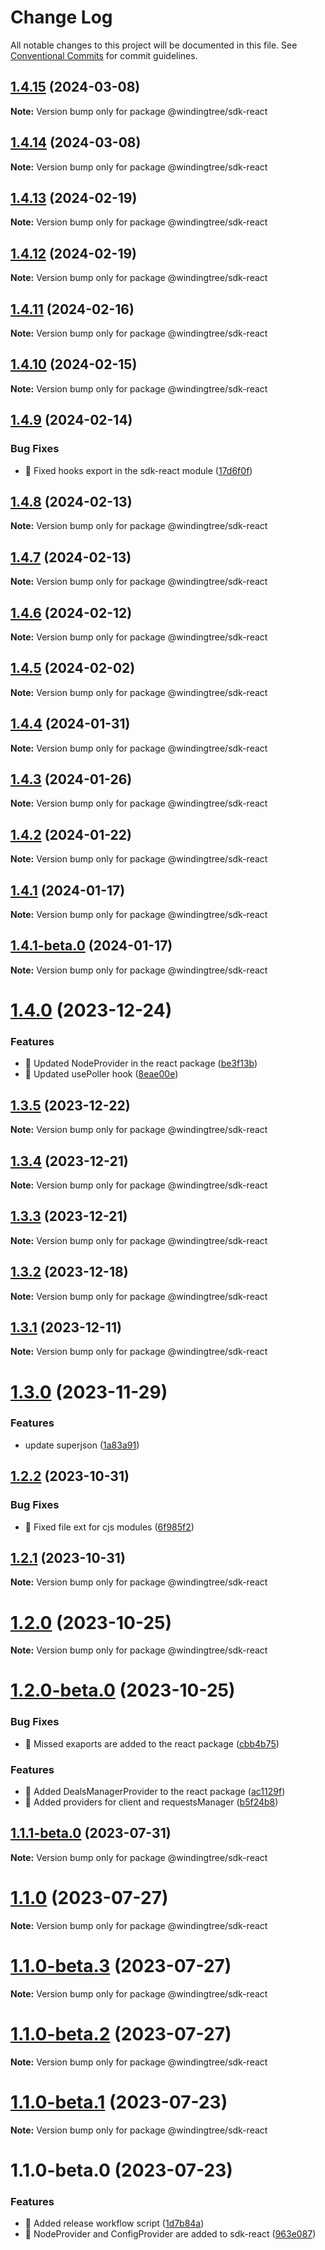# Change Log

All notable changes to this project will be documented in this file.
See [Conventional Commits](https://conventionalcommits.org) for commit guidelines.

## [1.4.15](https://github.com/windingtree/sdk/compare/@windingtree/sdk-react@1.4.14...@windingtree/sdk-react@1.4.15) (2024-03-08)

**Note:** Version bump only for package @windingtree/sdk-react

## [1.4.14](https://github.com/windingtree/sdk/compare/@windingtree/sdk-react@1.4.13...@windingtree/sdk-react@1.4.14) (2024-03-08)

**Note:** Version bump only for package @windingtree/sdk-react

## [1.4.13](https://github.com/windingtree/sdk/compare/@windingtree/sdk-react@1.4.12...@windingtree/sdk-react@1.4.13) (2024-02-19)

**Note:** Version bump only for package @windingtree/sdk-react

## [1.4.12](https://github.com/windingtree/sdk/compare/@windingtree/sdk-react@1.4.11...@windingtree/sdk-react@1.4.12) (2024-02-19)

**Note:** Version bump only for package @windingtree/sdk-react

## [1.4.11](https://github.com/windingtree/sdk/compare/@windingtree/sdk-react@1.4.10...@windingtree/sdk-react@1.4.11) (2024-02-16)

**Note:** Version bump only for package @windingtree/sdk-react

## [1.4.10](https://github.com/windingtree/sdk/compare/@windingtree/sdk-react@1.4.9...@windingtree/sdk-react@1.4.10) (2024-02-15)

**Note:** Version bump only for package @windingtree/sdk-react

## [1.4.9](https://github.com/windingtree/sdk/compare/@windingtree/sdk-react@1.4.8...@windingtree/sdk-react@1.4.9) (2024-02-14)

### Bug Fixes

- 🐛 Fixed hooks export in the sdk-react module ([17d6f0f](https://github.com/windingtree/sdk/commit/17d6f0fad2dc8be2e0fc353df487224c5f1920ec))

## [1.4.8](https://github.com/windingtree/sdk/compare/@windingtree/sdk-react@1.4.7...@windingtree/sdk-react@1.4.8) (2024-02-13)

**Note:** Version bump only for package @windingtree/sdk-react

## [1.4.7](https://github.com/windingtree/sdk/compare/@windingtree/sdk-react@1.4.6...@windingtree/sdk-react@1.4.7) (2024-02-13)

**Note:** Version bump only for package @windingtree/sdk-react

## [1.4.6](https://github.com/windingtree/sdk/compare/@windingtree/sdk-react@1.4.5...@windingtree/sdk-react@1.4.6) (2024-02-12)

**Note:** Version bump only for package @windingtree/sdk-react

## [1.4.5](https://github.com/windingtree/sdk/compare/@windingtree/sdk-react@1.4.4...@windingtree/sdk-react@1.4.5) (2024-02-02)

**Note:** Version bump only for package @windingtree/sdk-react

## [1.4.4](https://github.com/windingtree/sdk/compare/@windingtree/sdk-react@1.4.3...@windingtree/sdk-react@1.4.4) (2024-01-31)

**Note:** Version bump only for package @windingtree/sdk-react

## [1.4.3](https://github.com/windingtree/sdk/compare/@windingtree/sdk-react@1.4.2...@windingtree/sdk-react@1.4.3) (2024-01-26)

**Note:** Version bump only for package @windingtree/sdk-react

## [1.4.2](https://github.com/windingtree/sdk/compare/@windingtree/sdk-react@1.4.1...@windingtree/sdk-react@1.4.2) (2024-01-22)

**Note:** Version bump only for package @windingtree/sdk-react

## [1.4.1](https://github.com/windingtree/sdk/compare/@windingtree/sdk-react@1.4.1-beta.0...@windingtree/sdk-react@1.4.1) (2024-01-17)

**Note:** Version bump only for package @windingtree/sdk-react

## [1.4.1-beta.0](https://github.com/windingtree/sdk/compare/@windingtree/sdk-react@1.4.0...@windingtree/sdk-react@1.4.1-beta.0) (2024-01-17)

**Note:** Version bump only for package @windingtree/sdk-react

# [1.4.0](https://github.com/windingtree/sdk/compare/@windingtree/sdk-react@1.3.5...@windingtree/sdk-react@1.4.0) (2023-12-24)

### Features

- 🎸 Updated NodeProvider in the react package ([be3f13b](https://github.com/windingtree/sdk/commit/be3f13b34a7323de9f0f9b5d08191e8221feeba2))
- 🎸 Updated usePoller hook ([8eae00e](https://github.com/windingtree/sdk/commit/8eae00eedc90e0862bc5c7a8bf980be815a5a26a))

## [1.3.5](https://github.com/windingtree/sdk/compare/@windingtree/sdk-react@1.3.4...@windingtree/sdk-react@1.3.5) (2023-12-22)

**Note:** Version bump only for package @windingtree/sdk-react

## [1.3.4](https://github.com/windingtree/sdk/compare/@windingtree/sdk-react@1.3.3...@windingtree/sdk-react@1.3.4) (2023-12-21)

**Note:** Version bump only for package @windingtree/sdk-react

## [1.3.3](https://github.com/windingtree/sdk/compare/@windingtree/sdk-react@1.3.2...@windingtree/sdk-react@1.3.3) (2023-12-21)

**Note:** Version bump only for package @windingtree/sdk-react

## [1.3.2](https://github.com/windingtree/sdk/compare/@windingtree/sdk-react@1.3.1...@windingtree/sdk-react@1.3.2) (2023-12-18)

**Note:** Version bump only for package @windingtree/sdk-react

## [1.3.1](https://github.com/windingtree/sdk/compare/@windingtree/sdk-react@1.3.0...@windingtree/sdk-react@1.3.1) (2023-12-11)

**Note:** Version bump only for package @windingtree/sdk-react

# [1.3.0](https://github.com/windingtree/sdk/compare/@windingtree/sdk-react@1.2.2...@windingtree/sdk-react@1.3.0) (2023-11-29)

### Features

- update superjson ([1a83a91](https://github.com/windingtree/sdk/commit/1a83a91e8467c6cddbb15c67d08cbe30fb6d9633))

## [1.2.2](https://github.com/windingtree/sdk/compare/@windingtree/sdk-react@1.2.1...@windingtree/sdk-react@1.2.2) (2023-10-31)

### Bug Fixes

- 🐛 Fixed file ext for cjs modules ([6f985f2](https://github.com/windingtree/sdk/commit/6f985f2a6b076abdf145176d5036fe89267f2c5a))

## [1.2.1](https://github.com/windingtree/sdk/compare/@windingtree/sdk-react@1.2.0...@windingtree/sdk-react@1.2.1) (2023-10-31)

**Note:** Version bump only for package @windingtree/sdk-react

# [1.2.0](https://github.com/windingtree/sdk/compare/@windingtree/sdk-react@1.2.0-beta.0...@windingtree/sdk-react@1.2.0) (2023-10-25)

**Note:** Version bump only for package @windingtree/sdk-react

# [1.2.0-beta.0](https://github.com/windingtree/sdk/compare/@windingtree/sdk-react@1.1.1-beta.0...@windingtree/sdk-react@1.2.0-beta.0) (2023-10-25)

### Bug Fixes

- 🐛 Missed exaports are added to the react package ([cbb4b75](https://github.com/windingtree/sdk/commit/cbb4b75f497b1a58e004d9135cd7e2a869de119f))

### Features

- 🎸 Added DealsManagerProvider to the react package ([ac1129f](https://github.com/windingtree/sdk/commit/ac1129f5d1c45c9f93336718d59bfbe4c7bb60fc))
- 🎸 Added providers for client and requestsManager ([b5f24b8](https://github.com/windingtree/sdk/commit/b5f24b879b6752654325e385841c4061d952a419))

## [1.1.1-beta.0](https://github.com/windingtree/sdk/compare/@windingtree/sdk-react@1.1.0...@windingtree/sdk-react@1.1.1-beta.0) (2023-07-31)

**Note:** Version bump only for package @windingtree/sdk-react

# [1.1.0](https://github.com/windingtree/sdk/compare/@windingtree/sdk-react@1.1.0-beta.3...@windingtree/sdk-react@1.1.0) (2023-07-27)

**Note:** Version bump only for package @windingtree/sdk-react

# [1.1.0-beta.3](https://github.com/windingtree/sdk/compare/@windingtree/sdk-react@1.1.0-beta.2...@windingtree/sdk-react@1.1.0-beta.3) (2023-07-27)

**Note:** Version bump only for package @windingtree/sdk-react

# [1.1.0-beta.2](https://github.com/windingtree/sdk/compare/@windingtree/sdk-react@1.1.0-beta.1...@windingtree/sdk-react@1.1.0-beta.2) (2023-07-27)

**Note:** Version bump only for package @windingtree/sdk-react

# [1.1.0-beta.1](https://github.com/windingtree/sdk/compare/@windingtree/sdk-react@1.1.0-beta.0...@windingtree/sdk-react@1.1.0-beta.1) (2023-07-23)

**Note:** Version bump only for package @windingtree/sdk-react

# 1.1.0-beta.0 (2023-07-23)

### Features

- 🎸 Added release workflow script ([1d7b84a](https://github.com/windingtree/sdk/commit/1d7b84a3623848c449522c0bb2af2c5f114c8a0a))
- 🎸 NodeProvider and ConfigProvider are added to sdk-react ([963e087](https://github.com/windingtree/sdk/commit/963e0876dacd11c28610d31471fa0686634fc416))
